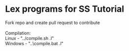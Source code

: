 # Lex programs for SS Tutorial
Fork repo and create pull request to contribute
</br></br>
Compilation:
</br>
Linux - "../compile.sh <filename>.l"
</br>
Windows - "..\compile.bat <filename>.l"
